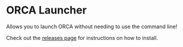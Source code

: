 # ORCA Launcher

Allows you to launch ORCA without needing to use the command line! 

Check out the [releases page](https://github.com/NatBruss/OrcaCommandLineBypass/releases/) for instructions on how to install.
